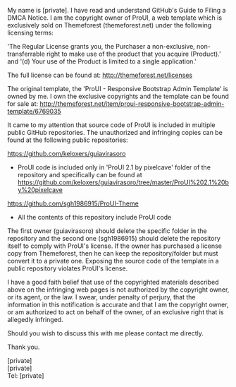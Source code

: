 My name is [private]. I have read and understand GitHub's Guide to Filing a DMCA Notice. I am the copyright owner of ProUI, a web template which is exclusively sold on Themeforest (themeforest.net) under the following licensing terms:

'The Regular License grants you, the Purchaser a non-exclusive, non-transferrable right to make use of the product that you acquire 
(Product).' and '(d) Your use of the Product is limited to a single application.'

The full license can be found at:
http://themeforest.net/licenses 

The original template, the 'ProUI - Responsive Bootstrap Admin Template' is owned by me. I own the exclusive copyrights and the template can be found for sale at:
http://themeforest.net/item/proui-responsive-bootstrap-admin-template/6769035 

It came to my attention that source code of ProUI is included in multiple public GitHub repositories. The unauthorized and infringing copies can be found at the following public repositories:

https://github.com/keloxers/guiavirasoro 
- ProUI code is included only in 'ProUI 2.1 by pixelcave' folder of the repository and specifically can be found at https://github.com/keloxers/guiavirasoro/tree/master/ProUI%202.1%20by%20pixelcave

https://github.com/sgh1986915/ProUI-Theme 
- All the contents of this repository include ProUI code

The first owner (guiavirasoro) should delete the specific folder in the repository and the second one (sgh1986915) should delete the repository itself to comply with ProUI's license. If the owner has purchased a license copy from Themeforest, then he can keep the repository/folder but must convert it to a private one. Exposing the source code of the template in a public repository violates ProUI's license.


I have a good faith belief that use of the copyrighted materials described above on the infringing web pages is not authorized by the copyright owner, or its agent, or the law. I swear, under penalty of perjury, that the information in this notification is accurate and that I am the copyright owner, or am authorized to act on behalf of the owner, of an exclusive right that is allegedly infringed.

Should you wish to discuss this with me please contact me directly.

Thank you.

[private] <pixelcave>  
[private]  
Tel: [private]

